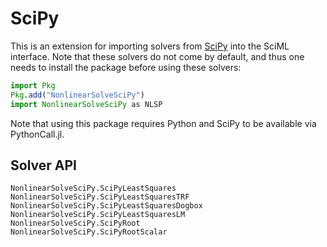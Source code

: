 # SciPy

This is an extension for importing solvers from
[SciPy](https://scipy.org/) into the SciML
interface. Note that these solvers do not come by default, and thus one needs to install
the package before using these solvers:

```julia
import Pkg
Pkg.add("NonlinearSolveSciPy")
import NonlinearSolveSciPy as NLSP
```

Note that using this package requires Python and SciPy to be available via PythonCall.jl.

## Solver API

```@docs
NonlinearSolveSciPy.SciPyLeastSquares
NonlinearSolveSciPy.SciPyLeastSquaresTRF
NonlinearSolveSciPy.SciPyLeastSquaresDogbox
NonlinearSolveSciPy.SciPyLeastSquaresLM
NonlinearSolveSciPy.SciPyRoot
NonlinearSolveSciPy.SciPyRootScalar
```